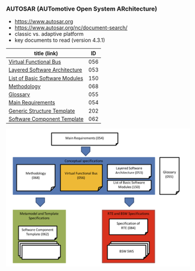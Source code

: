 

### AUTOSAR (AUTomotive Open System ARchitecture)
* https://www.autosar.org
* https://www.autosar.org/nc/document-search/
* classic vs. adaptive platform
* key documents to read (version 4.3.1)

| title (link)        | ID           |
| ------------- |:-------------:|
| [Virtual Functional Bus](https://www.autosar.org/fileadmin/user_upload/standards/classic/4-3/AUTOSAR_EXP_VFB.pdf) | 056  |
| [Layered Software Architecture](https://www.autosar.org/fileadmin/user_upload/standards/classic/4-3/AUTOSAR_EXP_LayeredSoftwareArchitecture.pdf)      | 053     |
| [List of Basic Software Modules](https://www.autosar.org/fileadmin/user_upload/standards/classic/4-3/AUTOSAR_TR_BSWModuleList.pdf) | 150 |
| [Methodology](https://www.autosar.org/fileadmin/user_upload/standards/classic/4-3/AUTOSAR_TR_Methodology.pdf) | 068 |
| [Glossary](https://www.autosar.org/fileadmin/user_upload/standards/foundation/1-3/AUTOSAR_TR_Glossary.pdf) | 055 |
| [Main Requirements](https://www.autosar.org/fileadmin/user_upload/standards/foundation/1-3/AUTOSAR_RS_Main.pdf) | 054| 
| [Generic Structure Template](https://www.autosar.org/fileadmin/user_upload/standards/classic/4-3/AUTOSAR_TPS_GenericStructureTemplate.pdf) | 202 |
| [Software Component Template](https://www.autosar.org/fileadmin/user_upload/standards/classic/4-3/AUTOSAR_TPS_SoftwareComponentTemplate.pdf) | 062| 


![relationship](relationship.png)
